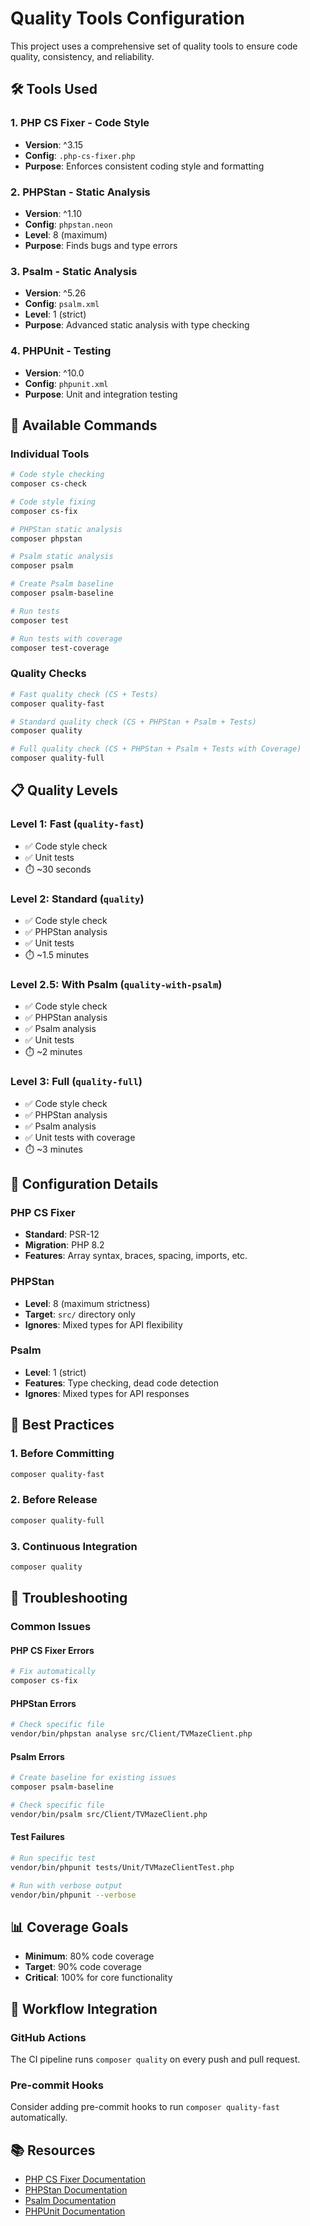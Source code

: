 # Quality Tools Configuration

This project uses a comprehensive set of quality tools to ensure code quality, consistency, and reliability.

## 🛠️ Tools Used

### 1. **PHP CS Fixer** - Code Style
- **Version**: ^3.15
- **Config**: `.php-cs-fixer.php`
- **Purpose**: Enforces consistent coding style and formatting

### 2. **PHPStan** - Static Analysis
- **Version**: ^1.10
- **Config**: `phpstan.neon`
- **Level**: 8 (maximum)
- **Purpose**: Finds bugs and type errors

### 3. **Psalm** - Static Analysis
- **Version**: ^5.26
- **Config**: `psalm.xml`
- **Level**: 1 (strict)
- **Purpose**: Advanced static analysis with type checking

### 4. **PHPUnit** - Testing
- **Version**: ^10.0
- **Config**: `phpunit.xml`
- **Purpose**: Unit and integration testing

## 🚀 Available Commands

### Individual Tools
```bash
# Code style checking
composer cs-check

# Code style fixing
composer cs-fix

# PHPStan static analysis
composer phpstan

# Psalm static analysis
composer psalm

# Create Psalm baseline
composer psalm-baseline

# Run tests
composer test

# Run tests with coverage
composer test-coverage
```

### Quality Checks
```bash
# Fast quality check (CS + Tests)
composer quality-fast

# Standard quality check (CS + PHPStan + Psalm + Tests)
composer quality

# Full quality check (CS + PHPStan + Psalm + Tests with Coverage)
composer quality-full
```

## 📋 Quality Levels

### **Level 1: Fast** (`quality-fast`)
- ✅ Code style check
- ✅ Unit tests
- ⏱️ ~30 seconds

### **Level 2: Standard** (`quality`)
- ✅ Code style check
- ✅ PHPStan analysis
- ✅ Unit tests
- ⏱️ ~1.5 minutes

### **Level 2.5: With Psalm** (`quality-with-psalm`)
- ✅ Code style check
- ✅ PHPStan analysis
- ✅ Psalm analysis
- ✅ Unit tests
- ⏱️ ~2 minutes

### **Level 3: Full** (`quality-full`)
- ✅ Code style check
- ✅ PHPStan analysis
- ✅ Psalm analysis
- ✅ Unit tests with coverage
- ⏱️ ~3 minutes

## 🔧 Configuration Details

### PHP CS Fixer
- **Standard**: PSR-12
- **Migration**: PHP 8.2
- **Features**: Array syntax, braces, spacing, imports, etc.

### PHPStan
- **Level**: 8 (maximum strictness)
- **Target**: `src/` directory only
- **Ignores**: Mixed types for API flexibility

### Psalm
- **Level**: 1 (strict)
- **Features**: Type checking, dead code detection
- **Ignores**: Mixed types for API responses

## 🎯 Best Practices

### 1. **Before Committing**
```bash
composer quality-fast
```

### 2. **Before Release**
```bash
composer quality-full
```

### 3. **Continuous Integration**
```bash
composer quality
```

## 🚨 Troubleshooting

### Common Issues

#### PHP CS Fixer Errors
```bash
# Fix automatically
composer cs-fix
```

#### PHPStan Errors
```bash
# Check specific file
vendor/bin/phpstan analyse src/Client/TVMazeClient.php
```

#### Psalm Errors
```bash
# Create baseline for existing issues
composer psalm-baseline

# Check specific file
vendor/bin/psalm src/Client/TVMazeClient.php
```

#### Test Failures
```bash
# Run specific test
vendor/bin/phpunit tests/Unit/TVMazeClientTest.php

# Run with verbose output
vendor/bin/phpunit --verbose
```

## 📊 Coverage Goals

- **Minimum**: 80% code coverage
- **Target**: 90% code coverage
- **Critical**: 100% for core functionality

## 🔄 Workflow Integration

### GitHub Actions
The CI pipeline runs `composer quality` on every push and pull request.

### Pre-commit Hooks
Consider adding pre-commit hooks to run `composer quality-fast` automatically.

## 📚 Resources

- [PHP CS Fixer Documentation](https://cs.symfony.com/)
- [PHPStan Documentation](https://phpstan.org/)
- [Psalm Documentation](https://psalm.dev/)
- [PHPUnit Documentation](https://phpunit.de/)
